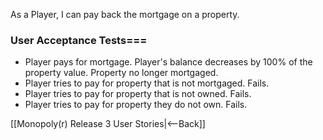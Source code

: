 As a Player, I can pay back the mortgage on a property.

### User Acceptance Tests===
* Player pays for mortgage. Player's balance decreases by 100% of the property value. Property no longer mortgaged.
* Player tries to pay for property that is not mortgaged. Fails.
* Player tries to pay for property that is not owned. Fails.
* Player tries to pay for property they do not own. Fails.

[[Monopoly(r) Release 3 User Stories|<--Back]]